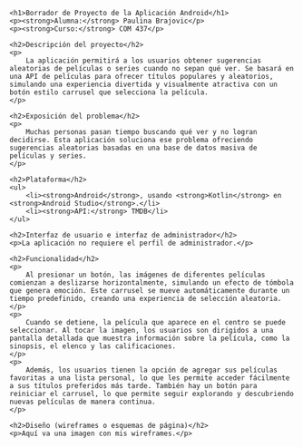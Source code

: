     <h1>Borrador de Proyecto de la Aplicación Android</h1>
    <p><strong>Alumna:</strong> Paulina Brajovic</p>
    <p><strong>Curso:</strong> COM 437</p>

    <h2>Descripción del proyecto</h2>
    <p>
        La aplicación permitirá a los usuarios obtener sugerencias aleatorias de películas o series cuando no sepan qué ver. Se basará en una API de películas para ofrecer títulos populares y aleatorios, simulando una experiencia divertida y visualmente atractiva con un botón estilo carrusel que selecciona la película.
    </p>

    <h2>Exposición del problema</h2>
    <p>
        Muchas personas pasan tiempo buscando qué ver y no logran decidirse. Esta aplicación soluciona ese problema ofreciendo sugerencias aleatorias basadas en una base de datos masiva de películas y series.
    </p>

    <h2>Plataforma</h2>
    <ul>
        <li><strong>Android</strong>, usando <strong>Kotlin</strong> en <strong>Android Studio</strong>.</li>
        <li><strong>API:</strong> TMDB</li>
    </ul>

    <h2>Interfaz de usuario e interfaz de administrador</h2>
    <p>La aplicación no requiere el perfil de administrador.</p>

    <h2>Funcionalidad</h2>
    <p>
        Al presionar un botón, las imágenes de diferentes películas comienzan a deslizarse horizontalmente, simulando un efecto de tómbola que genera emoción. Este carrusel se mueve automáticamente durante un tiempo predefinido, creando una experiencia de selección aleatoria.
    </p>
    <p>
        Cuando se detiene, la película que aparece en el centro se puede seleccionar. Al tocar la imagen, los usuarios son dirigidos a una pantalla detallada que muestra información sobre la película, como la sinopsis, el elenco y las calificaciones.
    </p>
    <p>
        Además, los usuarios tienen la opción de agregar sus películas favoritas a una lista personal, lo que les permite acceder fácilmente a sus títulos preferidos más tarde. También hay un botón para reiniciar el carrusel, lo que permite seguir explorando y descubriendo nuevas películas de manera continua.
    </p>

    <h2>Diseño (wireframes o esquemas de página)</h2>
    <p>Aquí va una imagen con mis wireframes.</p>

